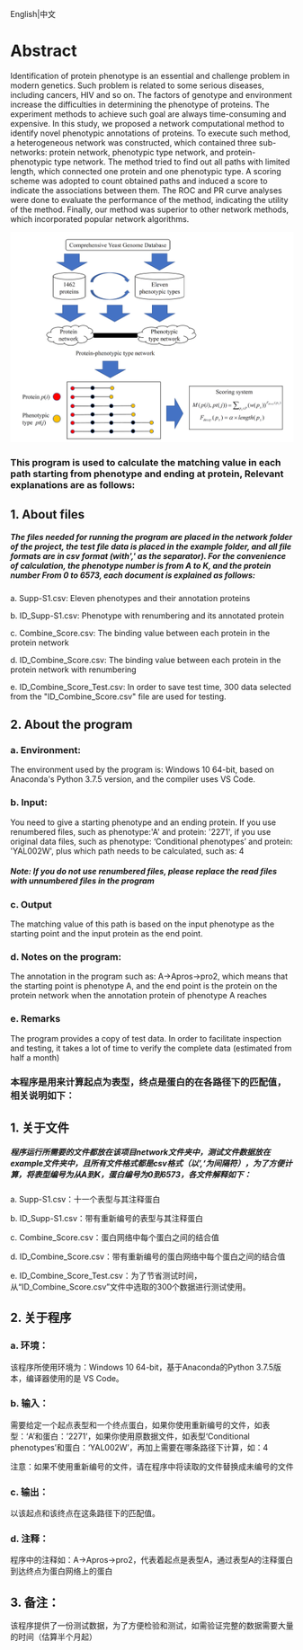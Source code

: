 English|中文

# 										Abstract

Identification of protein phenotype is an essential and challenge problem in modern genetics. Such problem is related to some serious diseases, including cancers, HIV and so on. The factors of genotype and environment increase the difficulties in determining the phenotype of proteins. The experiment methods to achieve such goal are always time-consuming and expensive. In this study, we proposed a network computational method to identify novel phenotypic annotations of proteins. To execute such method, a heterogeneous network was constructed, which contained three sub-networks: protein network, phenotypic type network, and protein-phenotypic type network. The method tried to find out all paths with limited length, which connected one protein and one phenotypic type. A scoring scheme was adopted to count obtained paths and induced a score to indicate the associations between them. The ROC and PR curve analyses were done to evaluate the performance of the method, indicating the utility of the method. Finally, our method was superior to other network methods, which incorporated popular network algorithms.

![image](https://github.com/GJ100/Path-Method/blob/main/Figure%203.png)

### This program is used to calculate the matching value in each path starting from phenotype and ending at protein, Relevant explanations are as follows:

## 1. About files

##### The files needed for running the program are placed in the network folder of the project, the test file data is placed in the example folder, and all file formats are in csv format (with',' as the separator). For the convenience of calculation, the phenotype number is from A to K, and the protein number From 0 to 6573, each document is explained as follows:

a.	Supp-S1.csv: Eleven phenotypes and their annotation proteins

b.	ID_Supp-S1.csv: Phenotype with renumbering and its annotated protein

c.	Combine_Score.csv: The binding value between each protein in the protein network

d.	ID_Combine_Score.csv: The binding value between each protein in the protein network with renumbering

e.	ID_Combine_Score_Test.csv: In order to save test time, 300 data selected from the "ID_Combine_Score.csv" file are used for testing.

## 2. About the program

### a. Environment:

The environment used by the program is: Windows 10 64-bit, based on Anaconda's Python 3.7.5 version, and the compiler uses VS Code.

### b. Input:

You need to give a starting phenotype and an ending protein. If you use renumbered files, such as phenotype:'A' and protein: '2271', if you use original data files, such as phenotype: ‘Conditional phenotypes’ and protein: 'YAL002W', plus which path needs to be calculated, such as: 4

##### *Note: If you do not use renumbered files, please replace the read files with unnumbered files in the program*

### c. Output 

The matching value of this path is based on the input phenotype as the starting point and the input protein as the end point.

### d. Notes on the program:

The annotation in the program such as: A->Apros->pro2, which means that the starting point is phenotype A, and the end point is the protein on the protein network when the annotation protein of phenotype A reaches

### e. Remarks

The program provides a copy of test data. In order to facilitate inspection and testing, it takes a lot of time to verify the complete data (estimated from half a month)









### 本程序是用来计算起点为表型，终点是蛋白的在各路径下的匹配值，相关说明如下：

## 1. 关于文件

##### 程序运行所需要的文件都放在该项目network文件夹中，测试文件数据放在example文件夹中，且所有文件格式都是csv格式（以’,‘为间隔符），为了方便计算，将表型编号为从A到K，蛋白编号为0到6573，各文件解释如下：

a.	Supp-S1.csv：十一个表型与其注释蛋白

b.	ID_Supp-S1.csv：带有重新编号的表型与其注释蛋白

c.	Combine_Score.csv：蛋白网络中每个蛋白之间的结合值

d.	ID_Combine_Score.csv：带有重新编号的蛋白网络中每个蛋白之间的结合值

e.	ID_Combine_Score_Test.csv：为了节省测试时间，从“ID_Combine_Score.csv”文件中选取的300个数据进行测试使用。

## 2. 关于程序

### a. 环境：

该程序所使用环境为：Windows 10 64-bit，基于Anaconda的Python 3.7.5版本，编译器使用的是 VS Code。

### b. 输入：

需要给定一个起点表型和一个终点蛋白，如果你使用重新编号的文件，如表型：‘A’和蛋白：’2271’，如果你使用原数据文件，如表型‘Conditional phenotypes’和蛋白：‘YAL002W’，再加上需要在哪条路径下计算，如：4

注意：如果不使用重新编号的文件，请在程序中将读取的文件替换成未编号的文件

### c. 输出：

以该起点和该终点在这条路径下的匹配值。

### d. 注释：

程序中的注释如：A->Apros->pro2，代表着起点是表型A，通过表型A的注释蛋白到达终点为蛋白网络上的蛋白

## 3. 备注：

该程序提供了一份测试数据，为了方便检验和测试，如需验证完整的数据需要大量的时间（估算半个月起）
